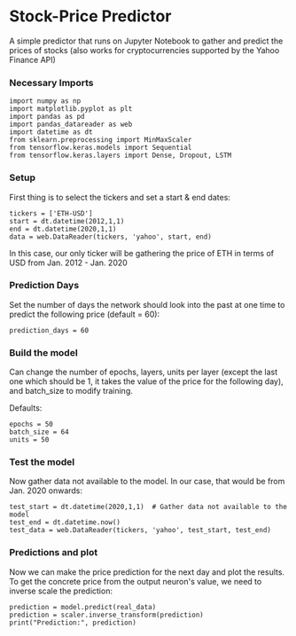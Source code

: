 # Stock-Price Predictor
A simple predictor that runs on Jupyter Notebook to gather and predict the prices of stocks (also works for cryptocurrencies supported by the Yahoo Finance API) 

### Necessary Imports

    import numpy as np
    import matplotlib.pyplot as plt
    import pandas as pd
    import pandas_datareader as web
    import datetime as dt
    from sklearn.preprocessing import MinMaxScaler
    from tensorflow.keras.models import Sequential
    from tensorflow.keras.layers import Dense, Dropout, LSTM

### Setup
First thing is to select the tickers and set a start & end dates:
    
    tickers = ['ETH-USD']
    start = dt.datetime(2012,1,1)
    end = dt.datetime(2020,1,1)
    data = web.DataReader(tickers, 'yahoo', start, end)

In this case, our only ticker will be gathering the price of ETH in terms of USD from Jan. 2012 - Jan. 2020

### Prediction Days
Set the number of days the network should look into the past at one time to predict the following price (default = 60):

    prediction_days = 60 
    
### Build the model
Can change the number of epochs, layers, units per layer (except the last one which should be 1, it takes the value of the price for the following day), and batch_size to modify training.

Defaults:

    epochs = 50
    batch_size = 64
    units = 50

### Test the model
Now gather data not available to the model. In our case, that would be from Jan. 2020 onwards:

    test_start = dt.datetime(2020,1,1)  # Gather data not available to the model
    test_end = dt.datetime.now()
    test_data = web.DataReader(tickers, 'yahoo', test_start, test_end)
    
### Predictions and plot
Now we can make the price prediction for the next day and plot the results. To get the concrete price from the output neuron's value, we need to inverse scale the prediction:

    prediction = model.predict(real_data)
    prediction = scaler.inverse_transform(prediction)
    print("Prediction:", prediction)
